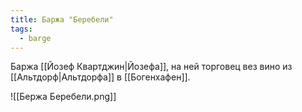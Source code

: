 ```yaml
---
title: Баржа "Беребели"
tags:
  - barge
---
```

Баржа [[Йозеф Квартджин|Йозефа]], на ней торговец вез вино из [[Альтдорф|Альтдорфа]] в [[Богенхафен]].

![[Бержа Беребели.png]]
